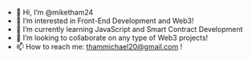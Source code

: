 - 👋 Hi, I’m @miketham24
- 👀 I’m interested in Front-End Development and Web3!
- 🌱 I’m currently learning JavaScript and Smart Contract Development
- 💞️ I’m looking to collaborate on any type of Web3 projects!
- 📫 How to reach me: thammichael20@gmail.com ! 

<!---
miketham24/miketham24 is a ✨ special ✨ repository because its `README.md` (this file) appears on your GitHub profile.
You can click the Preview link to take a look at your changes.
--->

